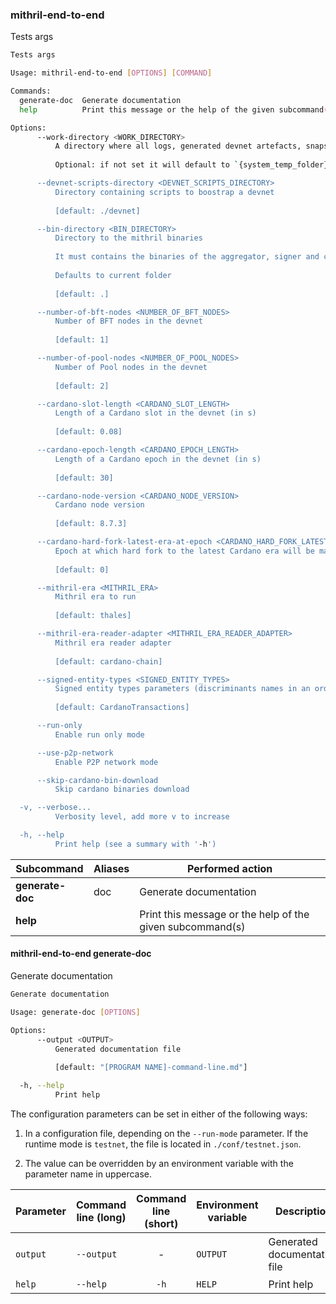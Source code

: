

### mithril-end-to-end

Tests args
```bash
Tests args

Usage: mithril-end-to-end [OPTIONS] [COMMAND]

Commands:
  generate-doc  Generate documentation
  help          Print this message or the help of the given subcommand(s)

Options:
      --work-directory <WORK_DIRECTORY>
          A directory where all logs, generated devnet artefacts, snapshots and store folder will be located.
          
          Optional: if not set it will default to `{system_temp_folder}/mithril-end-to-end` Exception for MacOS: default is `./mithril-end-to-end` as the length of the temporary directory's path is too long. It causes the maximum path size of the node.sock file to be exceeded.

      --devnet-scripts-directory <DEVNET_SCRIPTS_DIRECTORY>
          Directory containing scripts to boostrap a devnet
          
          [default: ./devnet]

      --bin-directory <BIN_DIRECTORY>
          Directory to the mithril binaries
          
          It must contains the binaries of the aggregator, signer and client.
          
          Defaults to current folder
          
          [default: .]

      --number-of-bft-nodes <NUMBER_OF_BFT_NODES>
          Number of BFT nodes in the devnet
          
          [default: 1]

      --number-of-pool-nodes <NUMBER_OF_POOL_NODES>
          Number of Pool nodes in the devnet
          
          [default: 2]

      --cardano-slot-length <CARDANO_SLOT_LENGTH>
          Length of a Cardano slot in the devnet (in s)
          
          [default: 0.08]

      --cardano-epoch-length <CARDANO_EPOCH_LENGTH>
          Length of a Cardano epoch in the devnet (in s)
          
          [default: 30]

      --cardano-node-version <CARDANO_NODE_VERSION>
          Cardano node version
          
          [default: 8.7.3]

      --cardano-hard-fork-latest-era-at-epoch <CARDANO_HARD_FORK_LATEST_ERA_AT_EPOCH>
          Epoch at which hard fork to the latest Cardano era will be made (starts with the latest era by default)
          
          [default: 0]

      --mithril-era <MITHRIL_ERA>
          Mithril era to run
          
          [default: thales]

      --mithril-era-reader-adapter <MITHRIL_ERA_READER_ADAPTER>
          Mithril era reader adapter
          
          [default: cardano-chain]

      --signed-entity-types <SIGNED_ENTITY_TYPES>
          Signed entity types parameters (discriminants names in an ordered comma separated list)
          
          [default: CardanoTransactions]

      --run-only
          Enable run only mode

      --use-p2p-network
          Enable P2P network mode

      --skip-cardano-bin-download
          Skip cardano binaries download

  -v, --verbose...
          Verbosity level, add more v to increase

  -h, --help
          Print help (see a summary with '-h')

```
| Subcommand | Aliases | Performed action |
|------------|---------|------------------|
| **generate-doc** | doc | Generate documentation |
| **help** |  | Print this message or the help of the given subcommand(s) |

####  mithril-end-to-end generate-doc

Generate documentation
```bash
Generate documentation

Usage: generate-doc [OPTIONS]

Options:
      --output <OUTPUT>
          Generated documentation file
          
          [default: "[PROGRAM NAME]-command-line.md"]

  -h, --help
          Print help

```


The configuration parameters can be set in either of the following ways:

1. In a configuration file, depending on the `--run-mode` parameter. If the runtime mode is `testnet`, the file is located in `./conf/testnet.json`.

2. The value can be overridden by an environment variable with the parameter name in uppercase.

| Parameter | Command line (long) | Command line (short) | Environment variable | Description | Default value | Example | Mandatory |
|-----------|---------------------|:--------------------:|----------------------|-------------|---------------|---------|:---------:|
| `output` | `--output` | - | `OUTPUT` | Generated documentation file | `[PROGRAM NAME]-command-line.md` | - | - |
| `help` | `--help` | `-h` | `HELP` | Print help | - | - | - |
